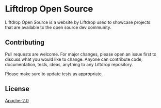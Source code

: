 
# Liftdrop Open Source

Liftdrop Open Source is a website by Liftdrop used to showcase projects that are available to the open source dev community.

## Contributing

Pull requests are welcome. For major changes, please open an issue first to discuss what you would like to change. Anyone can contribute code, documentation, tests, ideas, anything to any Liftdrop repository.

Please make sure to update tests as appropriate.

## License

[Apache-2.0](https://choosealicense.com/licenses/apache-2.0/)
